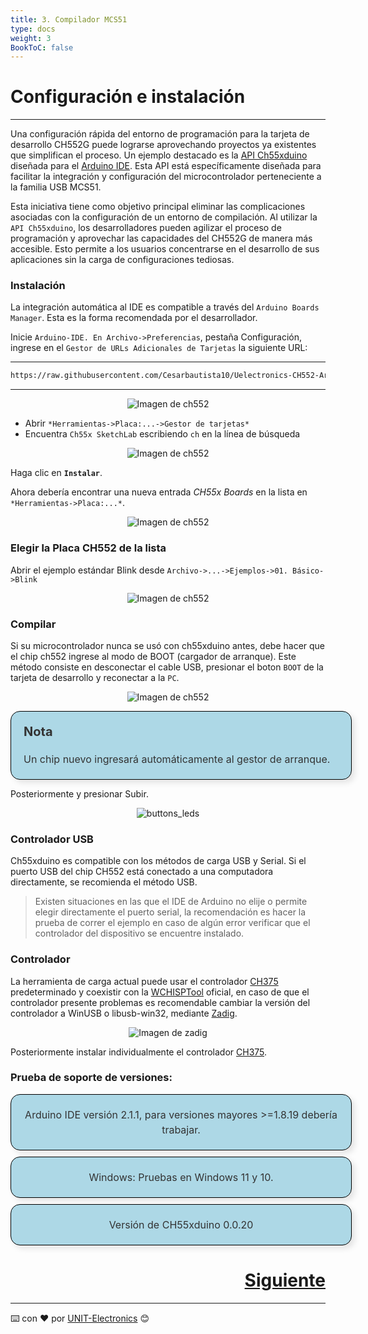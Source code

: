 ```yaml
---
title: 3. Compilador MCS51
type: docs
weight: 3
BookToC: false
---
```


# Configuración e instalación 
---
Una configuración rápida del entorno de programación para la tarjeta de desarrollo CH552G puede lograrse aprovechando proyectos ya existentes que simplifican el proceso. Un ejemplo destacado es la <a href="https://github.com/DeqingSun/ch55xduino/tree/ch55xduino" target="_blank">API Ch55xduino</a> diseñada para el <a href="https://www.arduino.cc/" target="_blank">Arduino IDE</a>. Esta API está específicamente diseñada para facilitar la integración y configuración del microcontrolador perteneciente a la familia USB MCS51.

Esta iniciativa tiene como objetivo principal eliminar las complicaciones asociadas con la configuración de un entorno de compilación. Al utilizar la `API Ch55xduino`, los desarrolladores pueden agilizar el proceso de programación y aprovechar las capacidades del CH552G de manera más accesible. Esto permite a los usuarios concentrarse en el desarrollo de sus aplicaciones sin la carga de configuraciones tediosas.

### **Instalación**

La integración automática al IDE es compatible a través del `Arduino Boards Manager`. Esta es la forma recomendada por el desarrollador.

Inicie `Arduino-IDE. En Archivo->Preferencias`, pestaña Configuración, ingrese en el `Gestor de URLs Adicionales de Tarjetas` la siguiente URL:

---
```sh
https://raw.githubusercontent.com/Cesarbautista10/Uelectronics-CH552-Arduino-Package-/main/package_duino_mcs51_index.json
```
---
<p align="center">
    <img src="/docs/3-Compilador_mcs51/images/config.png" alt="Imagen de ch552">
</p>

* Abrir `*Herramientas->Placa:...->Gestor de tarjetas*`
* Encuentra `Ch55x SketchLab` escribiendo `ch` en la línea de búsqueda
<p align="center">
    <img src="/docs/3-Compilador_mcs51/images/ch55x.png" alt="Imagen de ch552">
</p>

Haga clic en **`Instalar`**.

Ahora debería encontrar una nueva entrada *CH55x Boards* en la lista en `*Herramientas->Placa:...*`.

<p align="center">
    <img src="/docs/3-Compilador_mcs51/images/menu_ch.png" alt="Imagen de ch552">
</p>


### Elegir la Placa CH552 de la lista

Abrir el ejemplo estándar Blink desde `Archivo->...->Ejemplos->01. Básico->Blink`

<p align="center">
    <img src="/docs/3-Compilador_mcs51/images/menu.png" alt="Imagen de ch552">
</p>

### Compilar

Si su microcontrolador nunca se usó con ch55xduino antes, debe hacer que el chip ch552 ingrese al modo de BOOT (cargador de arranque). Este método consiste en desconectar el cable USB, presionar el boton `BOOT` de la tarjeta de desarrollo y reconectar a la `PC`.
<p align="center">
    <img src="/docs/3-Compilador_mcs51/images/pc_ch.png" alt="Imagen de ch552">
</p>



<div style="width: 100%; max-width: 800px; border: 1px solid #000; padding: 20px; margin: 10px auto; background-color: lightblue; border-radius: 15px; box-shadow: 5px 5px 10px rgba(0, 0, 0, 0.1); text-align: left;">
    <div style="font-weight: bold; font-size: 20px; color: #333; margin-bottom: 20px;">Nota</div>
    <div style="font-size: 16px; line-height: 1.5; color: #333;">
       Un chip nuevo ingresará automáticamente al gestor de arranque.
    </div>
</div>

Posteriormente y presionar Subir.

<p align="center">
    <img src="/docs/3-Compilador_mcs51/images/ruin.png" alt="buttons_leds">
</p>

### Controlador USB

Ch55xduino es compatible con los métodos de carga USB y Serial. Si el puerto USB del chip CH552 está conectado a una computadora directamente, se recomienda el método USB.

> Existen situaciones en las que el IDE de Arduino no elije o permite elegir directamente el puerto serial, la recomendación es hacer la prueba de correr el ejemplo en caso de algún error verificar que el controlador del dispositivo se encuentre instalado. 


### Controlador

La herramienta de carga actual puede usar el controlador [CH375](https://www.wch-ic.com/search?q=CH375&t=downloads) predeterminado y coexistir con la [WCHISPTool](http://www.wch.cn/downloads/WCHISPTool_Setup_exe.html) oficial, en caso de que el controlador presente problemas es recomendable cambiar la versión del controlador a WinUSB o libusb-win32, mediante [Zadig](https://zadig.akeo.ie/).

<p align="center">
    <img src="/docs/3-Compilador_mcs51/images/driver.png" alt="Imagen de zadig">
</p>

Posteriormente instalar individualmente el controlador [CH375](https://www.wch-ic.com/downloads/CH372DRV_EXE.html).

### Prueba de soporte de versiones:

<div style="width: 100%; max-width: 800px; border: 1px solid #000; padding: 20px; margin: 10px auto; background-color: lightblue; border-radius: 15px; box-shadow: 5px 5px 10px rgba(0, 0, 0, 0.1); text-align: center;">
    <div style="font-size: 16px; line-height: 1.5; color: #333;">
        Arduino IDE versión 2.1.1, para versiones mayores >=1.8.19 debería trabajar.
    </div>
</div>
<div style="width: 100%; max-width: 800px; border: 1px solid #000; padding: 20px; margin: 10px auto; background-color: lightblue; border-radius: 15px; box-shadow: 5px 5px 10px rgba(0, 0, 0, 0.1); text-align: center;">
    <div style="font-size: 16px; line-height: 1.5; color: #333;">
        Windows: Pruebas en Windows 11 y 10.
    </div>
</div>
<div style="width: 100%; max-width: 800px; border: 1px solid #000; padding: 20px; margin: 10px auto; background-color: lightblue; border-radius: 15px; box-shadow: 5px 5px 10px rgba(0, 0, 0, 0.1); text-align: center;">
    <div style="font-size: 16px; line-height: 1.5; color: #333;">
        Versión de CH55xduino 0.0.20
    </div>
</div>






<div style="text-align: right">
    <h1><a href="/docs/4-salidas_digitales/">Siguiente</a></h>
</div>


---
⌨️ con ❤️ por [UNIT-Electronics](https://github.com/UNIT-Electronics) 😊